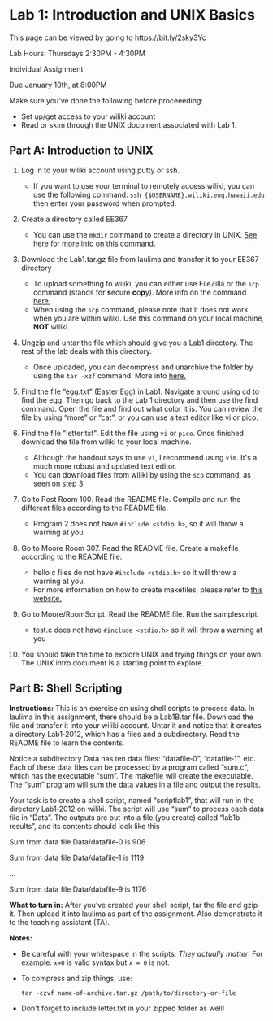 # Lab 1: Introduction and UNIX Basics

This page can be viewed by going to https://bit.ly/2sky3Yc

Lab Hours: Thursdays 2:30PM - 4:30PM

Individual Assignment

Due January 10th, at 8:00PM

Make sure you've done the following before proceeeding:
 - Set up/get access to your wiliki account
 - Read or skim through the UNIX document associated with Lab 1.

## Part A: Introduction to UNIX
1. Log in to your wiliki account using putty or ssh.
    - If you want to use your terminal to remotely access wiliki, you can use the following command: 
 `ssh {$USERNAME}.wiliki.eng.hawaii.edu` then enter your password when prompted.

 2. Create a directory called EE367
    - You can use the `mkdir` command to create a directory in UNIX. [See here](https://www.techonthenet.com/unix/basic/mkdir.php) for more info on this command.

3.  Download the Lab1.tar.gz file from laulima and transfer it to your EE367 directory
    - To upload something to wiliki, you can either use FileZilla or the `scp` command (stands for **s**ecure **c**o**p**y). More info on the command [here.](https://www.computerhope.com/unix/scp.htm)
    - When using the `scp` command, please note that it does not work when you are within wiliki. Use this command on your local machine, **NOT** wiliki. 

4.  Ungzip and untar the file which should give you a Lab1 directory.   The rest of the lab deals with this directory. 
     - Once uploaded, you can decompress and unarchive the folder by using the `tar -xzf` command. More info [here.](http://www.rebol.com/docs/unpack-tar-gz.html)

5.  Find the file “egg.txt” (Easter Egg) in Lab1.  Navigate around using cd to find the egg.  Then go back to the Lab 1 
directory and then use the find command.  Open the file and find out what color it is.  You can review the file by using 
“more” or “cat”, or you can use a text editor like vi or pico. 

6. Find the file "letter.txt". Edit the file using `vi` or `pico`. Once finished download the file from wiliki to your local machine.
    - Although the handout says to use `vi`, I recommend using `vim`. It's a much more robust and updated text editor.
    - You can download files from wiliki by using the `scp` command, as seen on step 3.

7.  Go to Post Room 100.  Read the README file.  Compile and run the different files according to the README file. 
    - Program 2 does not have `#include <stdio.h>`, so it will throw a warning at you. 

8.  Go to Moore Room 307.  Read the README file.  Create a makefile according to the README file. 
    - hello c files do not have `#include <stdio.h>` so it will throw a warning at you.
    - For more information on how to create makefiles, please refer to [this website.](http://www.cs.colby.edu/maxwell/courses/tutorials/maketutor/)

9.  Go to Moore/RoomScript.  Read the README file.  Run the samplescript. 
    - test.c does not have `#include <stdio.h>` so it will throw a warning at you

10.  You should take the time to explore UNIX and trying things on your own.  The UNIX intro document is a starting point to explore.

## Part B: Shell Scripting

**Instructions:**  This is an exercise on using shell scripts to process data.  In laulima in this assignment, there should be a 
Lab1B.tar file.  Download the file and transfer it into your wiliki account.  Untar it and notice that it creates a directory 
Lab1‐2012, which has a files and a subdirectory.  Read the README file to learn the contents.   
 
Notice a subdirectory Data has ten data files:  “datafile‐0”, “datafile‐1”, etc.  Each of these data files can be processed by 
a program called “sum.c”, which has the executable “sum”.  The makefile will create the executable.  The “sum” 
program will sum the data values in a file and output the results. 
 
Your task is to create a shell script, named “scriptlab1”, that will run in the directory Lab1‐2012 on wiliki.  The script will 
use “sum” to process each data file in “Data”.  The outputs are put into a file (you create) called “lab1b‐results”, and its 
contents should look like this 
 
Sum from data file Data/datafile‐0 is 906 

Sum from data file Data/datafile‐1 is 1119 

... 

Sum from data file Data/datafile‐9 is 1176 

**What to turn in:**  After you’ve created your shell script, tar the file and gzip it.  Then upload it into laulima as part of the 
assignment.  Also demonstrate it to the teaching assistant (TA).

**Notes:**

 - Be careful with your whitespace in the scripts. *They actually matter*. For example: `x=0` is valid syntax but `x = 0` is not.
 - To compress and zip things, use:

   `tar -czvf name-of-archive.tar.gz /path/to/directory-or-file`

 - Don't forget to include letter.txt in your zipped folder as well!
